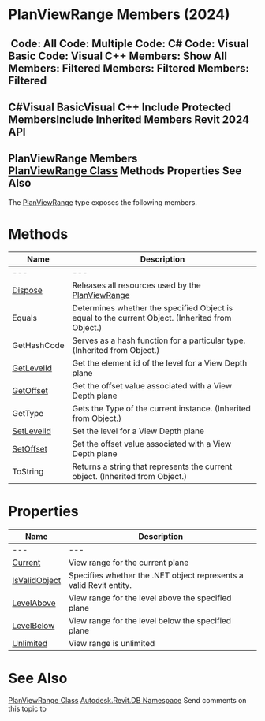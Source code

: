 # PlanViewRange Members (2024)

﻿
 Code: All Code: Multiple Code: C# Code: Visual Basic Code: Visual C++  Members: Show All Members: Filtered Members: Filtered Members: Filtered   
---  
C#Visual BasicVisual C++
Include Protected MembersInclude Inherited Members
Revit 2024 API  
---  
PlanViewRange Members  
[PlanViewRange Class](7edc5f13-a5fa-5c7a-9a03-ac6cbed1f005.md "PlanViewRange Class") Methods Properties See Also  
---  
The [PlanViewRange](7edc5f13-a5fa-5c7a-9a03-ac6cbed1f005.md "PlanViewRange Class") type exposes the following members.
# Methods
| Name | Description |
| --- | --- |
| --- | --- | --- |
| [Dispose](e9adce93-1f75-e82a-67de-06eb3d9100ea.md "Dispose Method") | Releases all resources used by the [PlanViewRange](7edc5f13-a5fa-5c7a-9a03-ac6cbed1f005.md "PlanViewRange Class") |
| Equals | Determines whether the specified Object is equal to the current Object. (Inherited from Object.) |
| GetHashCode | Serves as a hash function for a particular type.  (Inherited from Object.) |
| [GetLevelId](9c56cd0b-bd1b-47f6-b669-5870b2966c1f.md "GetLevelId Method") | Get the element id of the level for a View Depth plane |
| [GetOffset](109ec4bc-f4d5-e995-bc93-92c2b498674f.md "GetOffset Method") | Get the offset value associated with a View Depth plane |
| GetType | Gets the Type of the current instance. (Inherited from Object.) |
| [SetLevelId](ef2d4027-3b09-f62e-5507-2d39615b8b4a.md "SetLevelId Method") | Set the level for a View Depth plane |
| [SetOffset](3ba94bad-a426-0f12-ba41-05f7cd0637bc.md "SetOffset Method") | Set the offset value associated with a View Depth plane |
| ToString | Returns a string that represents the current object. (Inherited from Object.) |

# Properties
| Name | Description |
| --- | --- |
| --- | --- | --- |
| [Current](4ced7a98-7576-a63b-f37e-97f70fd212c9.md "Current Property") | View range for the current plane |
| [IsValidObject](f8b304ba-c227-9327-0f32-596735100174.md "IsValidObject Property") | Specifies whether the .NET object represents a valid Revit entity. |
| [LevelAbove](9c2c47f9-1fc8-addf-f6bd-dcf767efe3b8.md "LevelAbove Property") | View range for the level above the specified plane |
| [LevelBelow](b474e148-6212-feeb-9d1b-351937ad238c.md "LevelBelow Property") | View range for the level below the specified plane |
| [Unlimited](5b21cada-9846-35fa-0a1e-e661d3d916c0.md "Unlimited Property") | View range is unlimited |

# See Also
[PlanViewRange Class](7edc5f13-a5fa-5c7a-9a03-ac6cbed1f005.md "PlanViewRange Class")
[Autodesk.Revit.DB Namespace](87546ba7-461b-c646-cbb1-2cb8f5bff8b2.md "Autodesk.Revit.DB Namespace")
Send comments on this topic to 